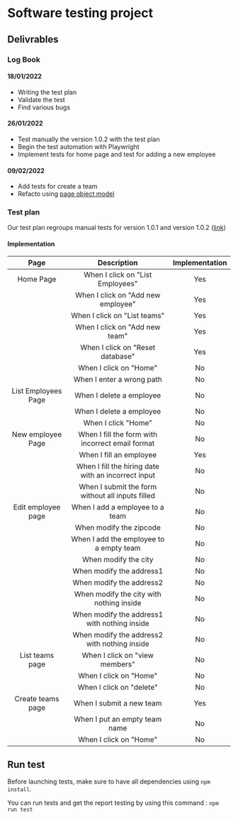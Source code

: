 # Software testing project

## Delivrables
### Log Book

#### 18/01/2022
- Writing the test plan
- Validate the test
- Find various bugs


#### 26/01/2022
- Test manually the version 1.0.2 with the test plan
- Begin the test automation with Playwright 
- Implement tests for home page and test for adding a new employee


#### 09/02/2022
- Add tests for create a team
- Refacto using [page object model](https://playwright.dev/docs/test-pom)


### Test plan

Our test plan regroups manual tests for version 1.0.1 and version 1.0.2 ([link](https://efrei365net-my.sharepoint.com/:x:/g/personal/tyler_boyeka_efrei_net/Eb0jwi9SWNJOrAB2Ony3P_YB1dx0SULbsTYVjB67XFSQtw?rtime=AZRQtuTr2Ug))

#### Implementation 

| Page | Description | Implementation |
| :---: | :---: | :---: |
| Home Page | When I click on "List Employees" | Yes 
| | When I click on "Add new employee" | Yes |
| | When I click on "List teams" | Yes |
| | When I click on "Add new team" | Yes |
| | When I click on "Reset database" | Yes |
| | When I click on "Home" | No |
| | When I enter a wrong path | No |
| List Employees Page | When I delete a employee | No |
| | When I delete a employee| No |
| | When I click "Home"| No |
| New employee Page | When I fill the form with incorrect email format | No |
| | When I fill an employee | Yes |
| | When I fill the hiring date with an incorrect input | No |
| | When I submit the form without all inputs filled | No |
| Edit employee page | When I add a employee to a team | No |
| | When modify the zipcode | No |
| | When I add the employee to a empty team | No |
| | When modify the city | No |
| | When modify the address1 | No |
| | When modify the address2 | No |
| | When modify the city with nothing inside | No |
| | When modify the address1 with nothing inside| No |
| | When modify the address2 with nothing inside| No |
| List teams page | When I click on "view members" | No |
| | When I click on "Home" | No |
| | When I click on "delete" | No |
| Create teams page | When I submit a new team | Yes |
| | When I put an empty team name | No |
| | When I click on "Home" | No |

## Run test 

Before launching tests, make sure to have all dependencies using ``npm install``.

You can run tests and get the report testing by using this command : ``npm run test``
